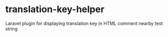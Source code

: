 # translation-key-helper
Laravel plugin for displaying translation key in HTML comment nearby test string
